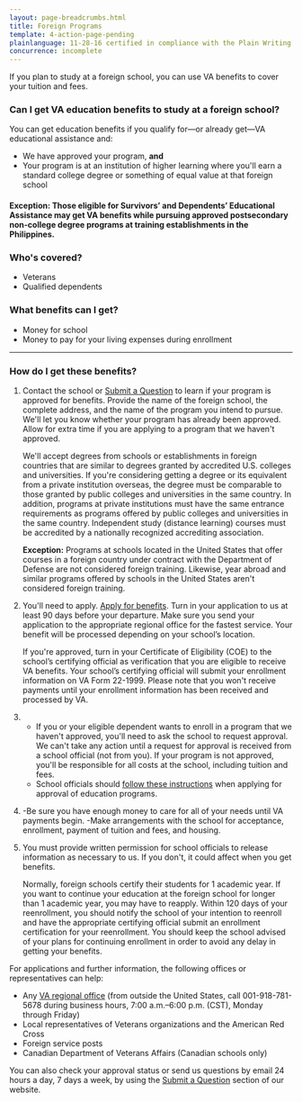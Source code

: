 ```yaml
---
layout: page-breadcrumbs.html
title: Foreign Programs
template: 4-action-page-pending
plainlanguage: 11-28-16 certified in compliance with the Plain Writing Act
concurrence: incomplete
---
```


If you plan to study at a foreign school, you can use VA benefits to cover your tuition and fees.

<div class="call-out usa-content" markdown="1">

### Can I get VA education benefits to study at a foreign school?
You can get education benefits if you qualify for—or already get—VA educational assistance and:
  - We have approved your program, **and**
  - Your program is at an institution of higher learning where you'll earn a standard college degree or something of equal value at that foreign school

#### **Exception:** Those eligible for Survivors’ and Dependents’ Educational Assistance may get VA benefits while pursuing approved postsecondary non-college degree programs at training establishments in the Philippines.

### Who's covered?

- Veterans
- Qualified dependents 

</div>

### What benefits can I get? 

- Money for school 
- Money to pay for your living expenses during enrollment

-----

### How do I get these benefits? 


<ol class="process">
<li class="step one wow fadeIn animated" markdown="1">


Contact the school or [Submit a Question](http://www.benefits.va.gov/gibill/ext_redirect.asp?url=https://gibill.custhelp.com/app/ask/) to learn if your program is approved for benefits. Provide the name of the foreign school, the complete address, and the name of the program you intend to pursue. We'll let you know whether your program has already been approved. Allow for extra time if you are applying to a program that we haven't approved.

We'll accept degrees from schools or establishments in foreign countries that are similar to degrees granted by accredited U.S. colleges and universities. If you're considering getting a degree or its equivalent from a private institution overseas, the degree must be comparable to those granted by public colleges and universities in the same country. In addition, programs at private institutions must have the same entrance requirements as programs offered by public colleges and universities in the same country. Independent study (distance learning) courses must be accredited by a nationally recognized accrediting association.

**Exception:** Programs at schools located in the United States that offer courses in a foreign country under contract with the Department of Defense are not considered foreign training. Likewise, year abroad and similar programs offered by schools in the United States aren't considered foreign training.


</li>

<li class="step two wow fadeIn animated" markdown="0">

You'll need to apply. [Apply for benefits](/education/apply-for-education-benefits/). Turn in your application to us at least 90 days before your departure. Make sure you send your application to the appropriate regional office for the fastest service. Your benefit will be processed depending on your school’s location. 

If you're approved, turn in your Certificate of Eligibility (COE) to the school’s certifying official as verification that you are eligible to receive VA benefits. Your school’s certifying official will submit your enrollment information on VA Form 22-1999. Please note that you won't receive payments until your enrollment information has been received and processed by VA.


</li>

<li class="step three wow fadeIn animated" markdown="0">


-	If you or your eligible dependent wants to enroll in a program that we haven't approved, you'll need to ask the school to request approval. We can't take any action until a request for approval is received from a school official (not from you). If your program is not approved, you'll be responsible for all costs at the school, including tuition and fees.
-	School officials should [follow these instructions](http://benefits.va.gov/gibill/foreign_program_approval_information_for_schools.asp) when applying for approval of education programs.


</li>

<li class="step four wow fadeIn animated" markdown="0">

-Be sure you have enough money to care for all of your needs until VA payments begin.
-Make arrangements with the school for acceptance, enrollment, payment of tuition and fees, and housing.

</li>

<li class="step five last wow fadeIn animated" markdown="0">

You must provide written permission for school officials to release information as necessary to us. If you don't, it could affect when you get benefits. 

Normally, foreign schools certify their students for 1 academic year. If you want to continue your education at the foreign school for longer than 1 academic year, you may have to reapply. Within 120 days of your reenrollment, you should notify the school of your intention to reenroll and have the appropriate certifying official submit an enrollment certification for your reenrollment. You should keep the school advised of your plans for continuing enrollment in order to avoid any delay in getting your benefits.


</ol>

For applications and further information, the following offices or representatives can help:

- Any [VA regional office](http://www.benefits.va.gov/benefits/offices.asp) (from outside the United States, call 001-918-781-5678 during business hours, 7:00 a.m.–6:00 p.m. (CST), Monday through Friday)
- Local representatives of Veterans organizations and the American Red Cross
- Foreign service posts
- Canadian Department of Veterans Affairs (Canadian schools only)

You can also check your approval status or send us questions by email 24 hours a day, 7 days a week, by using the [Submit a Question](http://www.benefits.va.gov/gibill/ext_redirect.asp?url=https://gibill.custhelp.com/app/ask/) section of our website.
